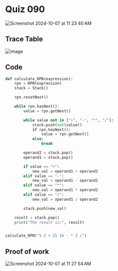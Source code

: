 # Quiz 090

<img width="max" alt="Screenshot 2024-10-07 at 11 23 40 AM" src="https://github.com/user-attachments/assets/a9b9296b-5141-46de-8d94-423311c8837e">

## Trace Table

![image](https://github.com/user-attachments/assets/429059c8-e079-4890-9cbf-2a2395d51c5c)

## Code

```py
def calculate_RPN(expression):
    rpn = RPN(expression)
    stack = Stack()

    rpn.resetNext()

    while rpn.hasNext():
        value = rpn.getNext()

        while value not in ["+", "-", "*", "/"]:
            stack.push(int(value))
            if rpn.hasNext():
                value = rpn.getNext()
            else:
                break

        operand2 = stack.pop()
        operand1 = stack.pop()

        if value == "+":
            new_val = operand1 + operand2
        elif value == "-":
            new_val = operand1 - operand2
        elif value == "*":
            new_val = operand1 * operand2
        elif value == "/":
            new_val = operand1 / operand2

        stack.push(new_val)

    result = stack.pop()
    print("The result is:", result)


calculate_RPN("5 2 + 25 16 - * 3 /")
```


## Proof of work
<img width="max" alt="Screenshot 2024-10-07 at 11 27 54 AM" src="https://github.com/user-attachments/assets/33e0654a-e74e-41b6-a32d-a4651696ab63">


